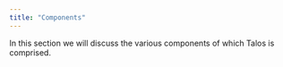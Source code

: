 ```yaml
---
title: "Components"
---
```


In this section we will discuss the various components of which Talos is comprised.
